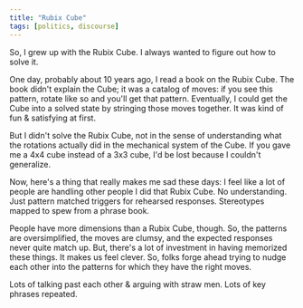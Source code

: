 ```yaml
---
title: "Rubix Cube"
tags: [politics, discourse]
---
```


So, I grew up with the Rubix Cube. I always wanted to figure out how to solve it.

One day, probably about 10 years ago, I read a book on the Rubix Cube. The book didn't explain the Cube; it was a catalog of moves: if you see this pattern, rotate like so and you'll get that pattern. Eventually, I could get the Cube into a solved state by stringing those moves together. It was kind of fun & satisfying at first.

But I didn't solve the Rubix Cube, not in the sense of understanding what the rotations actually did in the mechanical system of the Cube. If you gave me a 4x4 cube instead of a 3x3 cube, I'd be lost because I couldn't generalize.

Now, here's a thing that really makes me sad these days: I feel like a lot of people are handling other people I did that Rubix Cube. No understanding. Just pattern matched triggers for rehearsed responses. Stereotypes mapped to spew from a phrase book.

People have more dimensions than a Rubix Cube, though. So, the patterns are oversimplified, the moves are clumsy, and the expected responses never quite match up. But, there's a lot of investment in having memorized these things. It makes us feel clever. So, folks forge ahead trying to nudge each other into the patterns for which they have the right moves.

Lots of talking past each other & arguing with straw men. Lots of key phrases repeated. 
